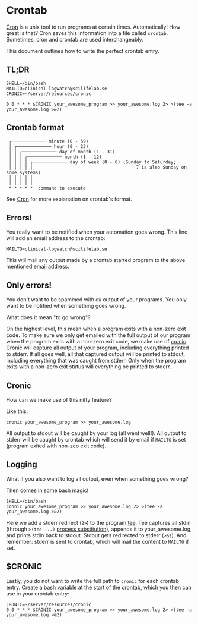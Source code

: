 # Crontab

[Cron][cron] is a unix tool to run programs at certain times. Automatically! How great is that?
Cron saves this information into a file called `crontab`. Sometimes, cron and crontab are used interchangeably.

This document outlines how to write the perfect crontab entry.

## TL;DR

```
SHELL=/bin/bash
MAILTO=clinical-logwatch@scilifelab.se
CRONIC=~/server/resources/cronic

0 0 * * * $CRONIC your_awesome_program >> your_awesome.log 2> >(tee -a your_awesome.log >&2)
```

## Crontab format

```
 ┌───────────── minute (0 - 59)
 │ ┌───────────── hour (0 - 23)
 │ │ ┌───────────── day of month (1 - 31)
 │ │ │ ┌───────────── month (1 - 12)
 │ │ │ │ ┌───────────── day of week (0 - 6) (Sunday to Saturday;
 │ │ │ │ │                                       7 is also Sunday on some systems)
 │ │ │ │ │
 │ │ │ │ │
 * * * * *  command to execute
```
See [Cron][cron] for more explanation on crontab's format.

## Errors!

You really want to be notified when your automation goes wrong. This line will add an email address to the crontab:

```MAILTO=clinical-logwatch@scilifelab.se```

This will mail any output made by a crontab started program to the above mentioned email address.

## Only errors!

You don't want to be spammed with _all_ output of your programs. You only want to be notified when something goes wrong.

What does it mean "to go wrong"?

On the highest level, this mean when a program exits with a non-zero exit code. To make sure we only get emailed with the full output of our program when the program exits with a non-zero exit code, we make use of [cronic][cronic].
Cronic will capture all output of your program, including everything printed to stderr. If all goes well, all that captured output will be printed to stdout, including everything that was caught from stderr. Only when the program exits with a non-zero exit status will everything be printed to stderr.

## Cronic 

How can we make use of this nifty feature?

Like this:

```cronic your_awesome_program >> your_awesome.log```

All output to stdout will be caught by your log (all went well!). All output to stderr will be caught by crontab which will send it by email if `MAILTO` is set (program exited with non-zeo exit code).

## Logging

What if you also want to log all output, even when something goes wrong?

Then comes in some bash magic!

```
SHELL=/bin/bash
cronic your_awesome_program >> your_awesome.log 2> >(tee -a your_awesome.log >&2)
```

Here we add a stderr redirect (`2>`) to the program [tee][tee]. Tee captures all stdin (through `>(tee ...)` [process substitution][process substitution]), appends it to your_awesome.log, and prints stdin back to stdout. Stdout gets redirected to stderr (`>&2`). And remember: stderr is sent to crontab, which will mail the content to `MAILTO` if set.

## $CRONIC

Lastly, you do not want to write the full path to `cronic` for each crontab entry. Create a bash variable at the start of the crontab, which you then can use in your crontab entry:

```
CRONIC=~/server/resources/cronic
0 0 * * * $CRONIC your_awesome_program >> your_awesome.log 2> >(tee -a your_awesome.log >&2)
```

[cron]: https://en.wikipedia.org/wiki/Cron
[cronic]: https://github.com/Clinical-Genomics/servers/blob/master/resources/cronic
[tee]: https://en.wikipedia.org/wiki/Tee_(command)
[process substitution]: http://tldp.org/LDP/abs/html/process-sub.html
